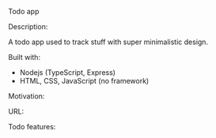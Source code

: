 Todo app

Description:

A todo app used to track stuff with super minimalistic design.


Built with:

- Nodejs (TypeScript, Express)
- HTML, CSS, JavaScript (no framework)


Motivation:


URL:


Todo features:

















